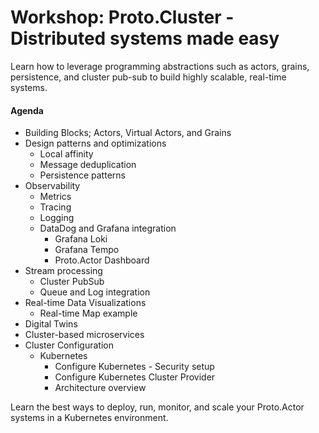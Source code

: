 # Workshop: Proto.Cluster - Distributed systems made easy

Learn how to leverage programming abstractions such as actors, grains, persistence, and cluster pub-sub to build highly scalable, real-time systems.

#### Agenda

- Building Blocks; Actors, Virtual Actors, and Grains
- Design patterns and optimizations
  - Local affinity
  - Message deduplication
  - Persistence patterns
- Observability
  - Metrics
  - Tracing
  - Logging
  - DataDog and Grafana integration
    - Grafana Loki
    - Grafana Tempo
    - Proto.Actor Dashboard
- Stream processing
  - Cluster PubSub
  - Queue and Log integration
- Real-time Data Visualizations
  - Real-time Map example
- Digital Twins
- Cluster-based microservices
- Cluster Configuration
  - Kubernetes
    - Configure Kubernetes - Security setup
    - Configure Kubernetes Cluster Provider
    - Architecture overview

Learn the best ways to deploy, run, monitor, and scale your Proto.Actor systems in a Kubernetes environment.
